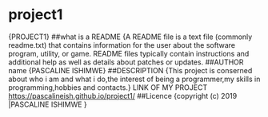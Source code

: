 # project1
{PROJECT1}
##what is a README
{A README file is a text file (commonly readme.txt) that contains information for the user about the software program, utility, or game. README files typically contain instructions and additional help as well as details about patches or updates.
##AUTHOR name
{PASCALINE ISHIMWE}
##DESCRIPTION
{This project is conserned about who i am and what i do,the interest of being a programmer,my skills in programming,hobbies and contacts.}
LINK OF MY PROJECT
https://pascalineish.github.io/project1/
##Licence
{copyright (c) 2019 |PASCALINE ISHIMWE }
